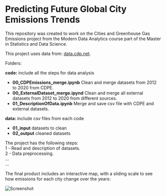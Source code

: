 # Predicting Future Global City Emissions Trends
This repository was created to work on the Cities and Greenhouse Gas Emissions project from the Modern Data Analytics course part of the Master in Statistics and Data Science.  

This project uses data from: [data.cdp.net](https://data.cdp.net/Emissions/2020-City-Wide-Emissions/p43t-fbkj).  

Folders:  

**code:** include all the steps for data analysis
- **00_CDPEmissions_merge.ipynb** Clean and merge datasets from 2012 to 2020 from CDPE.
- **00_ExternalDataset_merge.ipynd** Clean and merge all external datasets from 2012 to 2020 from different sources.
- **01_DescriptionOfData.ipynb** Merge and save csv file with CDPE and external datasets. 

**data:** include csv files from each code
- **01_input** datasets to clean
- **02_output** cleaned datasets

The project has the following steps:  
1 - Read and description of datasets.  
2 - Data preprocessing.  
...  
...  

The final product includes an interactive map, with a sliding scale to see how emissions for each city change over the years:

![Screenshot](https://i.imgur.com/GkHPGuh.png)



